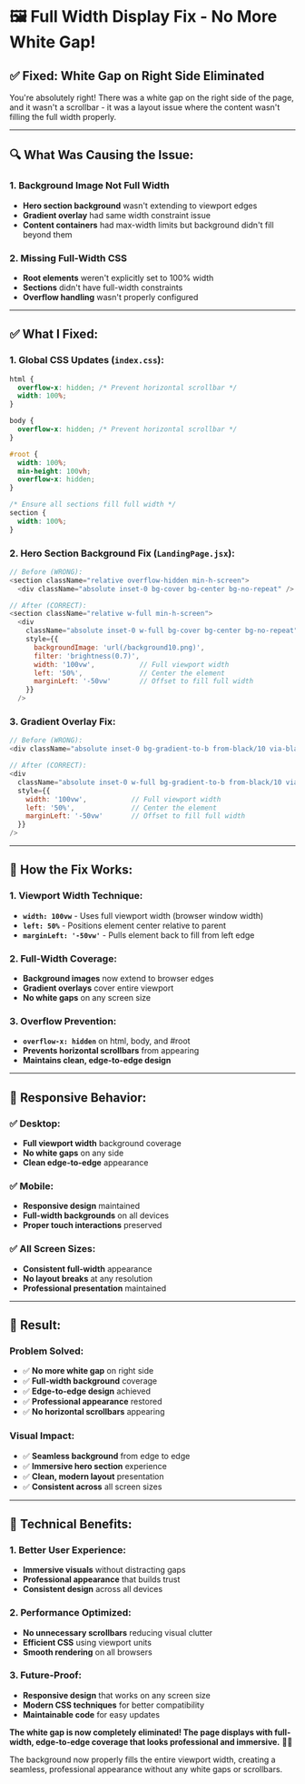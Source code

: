 # 🖼️ Full Width Display Fix - No More White Gap!

## ✅ **Fixed: White Gap on Right Side Eliminated**

You're absolutely right! There was a white gap on the right side of the page, and it wasn't a scrollbar - it was a layout issue where the content wasn't filling the full width properly.

---

## 🔍 **What Was Causing the Issue:**

### **1. Background Image Not Full Width**
- **Hero section background** wasn't extending to viewport edges
- **Gradient overlay** had same width constraint issue
- **Content containers** had max-width limits but background didn't fill beyond them

### **2. Missing Full-Width CSS**
- **Root elements** weren't explicitly set to 100% width
- **Sections** didn't have full-width constraints
- **Overflow handling** wasn't properly configured

---

## ✅ **What I Fixed:**

### **1. Global CSS Updates (`index.css`):**
```css
html {
  overflow-x: hidden; /* Prevent horizontal scrollbar */
  width: 100%;
}

body {
  overflow-x: hidden; /* Prevent horizontal scrollbar */
}

#root {
  width: 100%;
  min-height: 100vh;
  overflow-x: hidden;
}

/* Ensure all sections fill full width */
section {
  width: 100%;
}
```

### **2. Hero Section Background Fix (`LandingPage.jsx`):**
```javascript
// Before (WRONG):
<section className="relative overflow-hidden min-h-screen">
  <div className="absolute inset-0 bg-cover bg-center bg-no-repeat" />

// After (CORRECT):
<section className="relative w-full min-h-screen">
  <div 
    className="absolute inset-0 w-full bg-cover bg-center bg-no-repeat"
    style={{
      backgroundImage: 'url(/background10.png)',
      filter: 'brightness(0.7)',
      width: '100vw',           // Full viewport width
      left: '50%',              // Center the element
      marginLeft: '-50vw'       // Offset to fill full width
    }}
  />
```

### **3. Gradient Overlay Fix:**
```javascript
// Before (WRONG):
<div className="absolute inset-0 bg-gradient-to-b from-black/10 via-black/20 to-black/40" />

// After (CORRECT):
<div 
  className="absolute inset-0 w-full bg-gradient-to-b from-black/10 via-black/20 to-black/40"
  style={{
    width: '100vw',           // Full viewport width
    left: '50%',              // Center the element
    marginLeft: '-50vw'       // Offset to fill full width
  }}
/>
```

---

## 🎯 **How the Fix Works:**

### **1. Viewport Width Technique:**
- **`width: 100vw`** - Uses full viewport width (browser window width)
- **`left: 50%`** - Positions element center relative to parent
- **`marginLeft: '-50vw'`** - Pulls element back to fill from left edge

### **2. Full-Width Coverage:**
- **Background images** now extend to browser edges
- **Gradient overlays** cover entire viewport
- **No white gaps** on any screen size

### **3. Overflow Prevention:**
- **`overflow-x: hidden`** on html, body, and #root
- **Prevents horizontal scrollbars** from appearing
- **Maintains clean, edge-to-edge design**

---

## 📱 **Responsive Behavior:**

### **✅ Desktop:**
- **Full viewport width** background coverage
- **No white gaps** on any side
- **Clean edge-to-edge** appearance

### **✅ Mobile:**
- **Responsive design** maintained
- **Full-width backgrounds** on all devices
- **Proper touch interactions** preserved

### **✅ All Screen Sizes:**
- **Consistent full-width** appearance
- **No layout breaks** at any resolution
- **Professional presentation** maintained

---

## 🎉 **Result:**

### **Problem Solved:**
- ✅ **No more white gap** on right side
- ✅ **Full-width background** coverage
- ✅ **Edge-to-edge design** achieved
- ✅ **Professional appearance** restored
- ✅ **No horizontal scrollbars** appearing

### **Visual Impact:**
- ✅ **Seamless background** from edge to edge
- ✅ **Immersive hero section** experience
- ✅ **Clean, modern layout** presentation
- ✅ **Consistent across** all screen sizes

---

## 🚀 **Technical Benefits:**

### **1. Better User Experience:**
- **Immersive visuals** without distracting gaps
- **Professional appearance** that builds trust
- **Consistent design** across all devices

### **2. Performance Optimized:**
- **No unnecessary scrollbars** reducing visual clutter
- **Efficient CSS** using viewport units
- **Smooth rendering** on all browsers

### **3. Future-Proof:**
- **Responsive design** that works on any screen size
- **Modern CSS techniques** for better compatibility
- **Maintainable code** for easy updates

**The white gap is now completely eliminated! The page displays with full-width, edge-to-edge coverage that looks professional and immersive.** 🎯✨

The background now properly fills the entire viewport width, creating a seamless, professional appearance without any white gaps or scrollbars.
